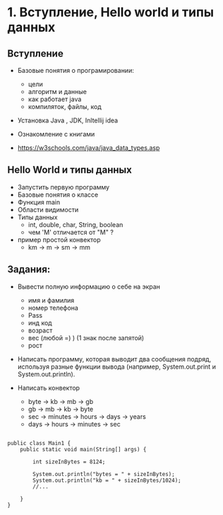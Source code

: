 
# 1. Вступление, Hello world и типы данных

## Вступление

* Базовые понятия о програмировании:
  * цели
  * алгоритм и данные 
  * как работает java 
  * компиляток, файлы, код 
* Установка Java , JDK, Inltellij idea
* Ознакомление с книгами

* https://w3schools.com/java/java_data_types.asp

## Hello World и типы данных

* Запустить первую программу 
* Базовые понятия о классе 
* Функция main 
* Области видимости
* Типы данных 
    * int, double, char, String, boolean
    * чем 'M' отличается от "M" ?
* пример простой конвектор 
  * km -> m -> sm -> mm

## Задания:       
*  Вывести полную информацию о себе на экран
    * имя и фамилия
    * номер телефона
    * Pass
    * инд код 
    * возраст 
    * вес (любой =) ) (1 знак после запятой)
    * рост 

* Написать программу, которая выводит два сообщения подряд, используя разные функции вывода (например, System.out.print и System.out.println).

* Написать конвектор 
  * byte -> kb -> mb -> gb 
  * gb -> mb -> kb -> byte 
  * sec -> minutes -> hours -> days -> years 
  * days -> hours -> minutes -> sec

```

public class Main1 {
    public static void main(String[] args) {

        int sizeInBytes = 8124;
        
        System.out.println("bytes = " + sizeInBytes);
        System.out.println("kb = " + sizeInBytes/1024);
        //...
        
    }
}

```

